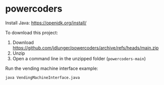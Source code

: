 # powercoders

Install Java: https://openjdk.org/install/

To download this project:

  1. Download https://github.com/jdlunger/powercoders/archive/refs/heads/main.zip
  2. Unzip
  3. Open a command line in the unzipped folder (`powercoders-main`)

Run the vending machine interface example:

```
java VendingMachineInterface.java
```
